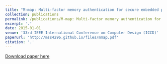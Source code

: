 ```yaml
---
title: "M-map: Multi-factor memory authentication for secure embedded processors"
collection: publications
permalink: /publications/M-map: Multi-factor memory authentication for secure embedded processors
excerpt: '.'
date: 2015-01-01
venue: '33rd IEEE International Conference on Computer Design (ICCD)'
paperurl: 'http://mss4296.github.io/files/mmap.pdf'
citation: '.'
---
```


[Download paper here](http://mss4296.github.io/files/mmap.pdf)
